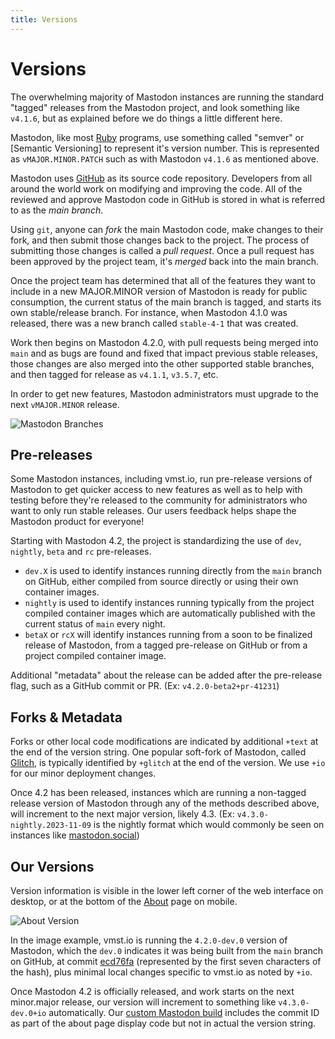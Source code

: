 ```yaml
---
title: Versions
---
```


# Versions

The overwhelming majority of Mastodon instances are running the standard "tagged" releases from the Mastodon project, and look something like `v4.1.6`, but as explained before we do things a little different here.

Mastodon, like most [Ruby](https://www.ruby-lang.org/en/) programs, use something called "semver" or [Semantic Versioning] to represent it's version number.
This is represented as `vMAJOR.MINOR.PATCH` such as with Mastodon `v4.1.6` as mentioned above.

Mastodon uses [GitHub](https://github.com/mastodon/mastodon) as its source code repository.
Developers from all around the world work on modifying and improving the code.
All of the reviewed and approve Mastodon code in GitHub is stored in what is referred to as the _main branch_.

Using `git`, anyone can _fork_ the main Mastodon code, make changes to their fork, and then submit those changes back to the project.
The process of submitting those changes is called a _pull request_.
Once a pull request has been approved by the project team, it's _merged_ back into the main branch.

Once the project team has determined that all of the features they want to include in a new MAJOR.MINOR version of Mastodon is ready for public consumption, the current status of the main branch is tagged, and starts its own stable/release branch.
For instance, when Mastodon 4.1.0 was released, there was a new branch called `stable-4-1` that was created.

Work then begins on Mastodon 4.2.0, with pull requests being merged into `main` and as bugs are found and fixed that impact previous stable releases, those changes are also merged into the other supported stable branches, and then tagged for release as `v4.1.1`, `v3.5.7`, etc.

In order to get new features, Mastodon administrators must upgrade to the next `vMAJOR.MINOR` release.

![Mastodon Branches](/mastodon-main.png)

## Pre-releases

Some Mastodon instances, including vmst.io, run pre-release versions of Mastodon to get quicker access to new features as well as to help with testing before they're released to the community for administrators who want to only run stable releases.
Our users feedback helps shape the Mastodon product for everyone!

Starting with Mastodon 4.2, the project is standardizing the use of `dev`, `nightly`, `beta` and `rc` pre-releases.

- `dev.X` is used to identify instances running directly from the `main` branch on GitHub, either compiled from source directly or using their own container images.
- `nightly` is used to identify instances running typically from the project compiled container images which are automatically published with the current status of `main` every night.
- `betaX` or `rcX` will identify instances running from a soon to be finalized release of Mastodon, from a tagged pre-release on GitHub or from a project compiled container image.

Additional "metadata" about the release can be added after the pre-release flag, such as a GitHub commit or PR. (Ex: `v4.2.0-beta2+pr-41231`)

## Forks & Metadata

Forks or other local code modifications are indicated by additional `+text` at the end of the version string.
One popular soft-fork of Mastodon, called [Glitch](https://glitch-soc.github.io/docs/), is typically identified by `+glitch` at the end of the version.
We use `+io` for our minor deployment changes.

Once 4.2 has been released, instances which are running a non-tagged release version of Mastodon through any of the methods described above, will increment to the next major version, likely 4.3. (Ex: `v4.3.0-nightly.2023-11-09` is the nightly format which would commonly be seen on instances like [mastodon.social](https://mastodon.social))

## Our Versions

Version information is visible in the lower left corner of the web interface on desktop, or at the bottom of the [About](https://vmst.io/about) page on mobile.

![About Version](/about.png)

In the image example, vmst.io is running the `4.2.0-dev.0` version of Mastodon, which the `dev.0` indicates it was being built from the `main` branch on GitHub, at commit [ecd76fa](https://github.com/mastodon/mastodon/commit/ecd76fa413e31d4eb26e09fa4b65f8b13bbbb0b7) (represented by the first seven characters of the hash), plus minimal local changes specific to vmst.io as noted by `+io`.

Once Mastodon 4.2 is officially released, and work starts on the next minor.major release, our version will increment to something like `v4.3.0-dev.0+io` automatically.
Our [custom Mastodon build](/infrastructure/source) includes the commit ID as part of the about page display code but not in actual the version string.
